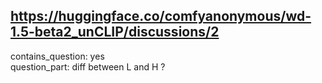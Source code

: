 ## https://huggingface.co/comfyanonymous/wd-1.5-beta2_unCLIP/discussions/2

contains_question: yes  
question_part: diff between L and H ?
